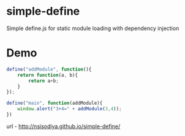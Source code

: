 simple-define
=============

Simple define.js for static module loading with dependency injection

Demo
=============

```javascript
define("addModule", function(){
	return function(a, b){
		return a+b;
	}
});

define("main", function(addModule){
	window.alert("3+4=" + addModule(3,4));
})
```
url - http://nsisodiya.github.io/simple-define/
